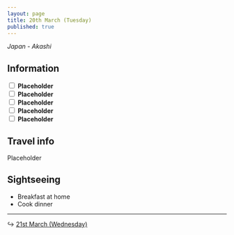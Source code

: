 ```yaml
---
layout: page
title: 20th March (Tuesday)
published: true
---
```

_Japan - Akashi_

## Information

<input class="box" type="checkbox" name="201" /><label type="text" class="strikethrough"> <b>Placeholder</b></label><br/>
<input class="box" type="checkbox" name="202" /><label type="text" class="strikethrough"> <b>Placeholder</b></label><br/>
<input class="box" type="checkbox" name="203" /><label type="text" class="strikethrough"> <b>Placeholder</b></label><br/>
<input class="box" type="checkbox" name="204" /><label type="text" class="strikethrough"> <b>Placeholder</b></label><br/>
<input class="box" type="checkbox" name="205" /><label type="text" class="strikethrough"> <b>Placeholder</b></label><br/>

## Travel info

Placeholder

## Sightseeing

- Breakfast at home
- Cook dinner

<hr>

↪ [21st March (Wednesday)](/days/week2/21mar)
